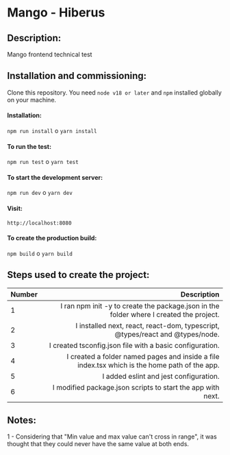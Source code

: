 # Mango - Hiberus

## Description:

Mango frontend technical test

## Installation and commissioning:

Clone this repository. You need `node v18 or later` and `npm` installed globally on your machine.

#### Installation:

`npm run install` o `yarn install`

#### To run the test:

`npm run test` o `yarn test`

#### To start the development server:

`npm run dev` o `yarn dev`

#### Visit:

`http://localhost:8080`

#### To create the production build:

`npm build` o `yarn build`

## Steps used to create the project:

| Number |                                                                                   Description |
| :----- | --------------------------------------------------------------------------------------------: |
| 1      |       I ran npm init -y to create the package.json in the folder where I created the project. |
| 2      |                 I installed next, react, react-dom, typescript, @types/react and @types/node. |
| 3      |                                      I created tsconfig.json file with a basic configuration. |
| 4      | I created a folder named pages and inside a file index.tsx which is the home path of the app. |
| 5      |                                                        I added eslint and jest configuration. |
| 6      |                                   I modified package.json scripts to start the app with next. | 
## Notes:

1 - Considering that "Min value and max value can't cross in range", it was thought that they could never have the same value at both ends.
